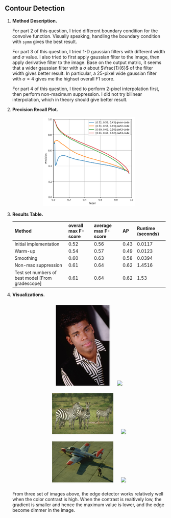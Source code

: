 ## Contour Detection

1. **Method Description.** 
   
   For part 2 of this question, I tried different boundary condition for the convolve function. Visually speaking, handling the boundary condition with `symm` gives the best result.
   
   For part 3 of this question, I tried 1-D gaussian filters with different width and $\sigma$ value. I also tried to first apply gaussian filter to the image, then apply derivative filter to the image. Base on the output matric, it seems that a wider gaussian filter with a $\sigma$ about $\frac{1}{6}$ of the filter width gives better result. In particular, a 25-pixel wide gaussian filter with $\sigma=4$ gives me the highset overall F1 score.

   For part 4 of this question, I tired to perform 2-pixel interpolation first, then perform non-maximum suppression. I did not try bilinear interpolation, which in theory should give better result.

2. **Precision Recall Plot.** 
   <!-- *TODO*: Use [contour_plot.py](contours/../contour_plot.py) to add curves for the different methods that you implemented into a single plot. -->
   
   <div align="center">
      <img src="plot.png" width="60%">
   </div>

3. **Results Table.** 

   | Method | overall max F-score | average max F-score | AP | Runtime (seconds) |
   | ----------- | --- | --- | ---  | --- |
   | Initial implementation | 0.52 | 0.56 | 0.43 | 0.0117 |
   | Warm-up   | 0.54 | 0.57 | 0.49 | 0.0123 |
   | Smoothing | 0.60 | 0.63 | 0.58 | 0.0394 |
   | Non-max suppression | 0.61 | 0.64 | 0.62 | 1.4516 |
   | Test set numbers of best model [From gradescope] | 0.61 | 0.64 | 0.62 | 1.53 |

5. **Visualizations.** 
   <!-- *TODO:* Include visualization on 3 images (before and after the contour detection). Comment on
   your observations, where does your contour detector work well, where it doesn't and why? you can are also add visualizations of your own images. -->
   <div align="center">
      <img src="data/val/images/302008.jpg" width="35%" style="margin:10px;">
      <img src="output/norm/bench/302008.png" width="35%" style="margin:10px;">
   </div>
   <div align="center">
      <img src="data/val/images/253027.jpg" width="40%" style="margin:10px;">
      <img src="output/norm/bench/253027.png" width="40%" style="margin:10px;">
   </div>
   <div align="center">
      <img src="data/val/images/37073.jpg" width="40%" style="margin:10px;">
      <img src="output/norm/bench/37073.png" width="40%" style="margin:10px;">
   </div>

   From three set of images above, the edge detector works relatively well when the color contrast is high. When the contrast is realtively low, the gradient is smaller and hence the maximum value is lower, and the edge become dimmer in the image.

<!-- 6. **Bells and Whistles.** *TODO*: Include details of the bells and whistles that you
   tried here.

   *TODO*: Present the performance metrics for the bells and whistles in a table format
   
   | Method | overall max F-score | average max F-score | AP | Runtime (seconds) |
   | ----------- | --- | --- | ---  | --- |
   | Best base Implementation (from above) | | | | 
   | Bells and whistle (1) [extra credit]) | | | | 
   | Bells and whistle (2) [extra credit]) | | | |
   | Bells and whistle (n) [extra credit]) | | | | -->